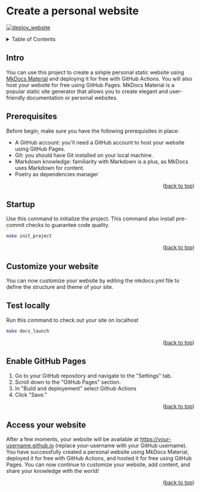 <a name="readme-top"></a>

# Create a personal website

[![deploy_website](https://github.com/airaghidavide/airaghidavide.github.io/actions/workflows/deploy_website.yml/badge.svg)](https://github.com/airaghidavide/airaghidavide.github.io/actions/workflows/deploy_website.yml)


<details>
  <summary>Table of Contents</summary>
  <ol>
    <li><a href="#intro">Intro</a></li>
    <li><a href="#prerequisites">Prerequisites</a></li>
    <li><a href="#startup">Startup</a></li>
    <li><a href="#customize-your-website">Customize your website</a></li>
    <li><a href="#test-locally">Test locally</a></li>
    <li><a href="#enable-github-pages">Enable GitHub Pages</a></li>
    <li><a href="#access-your-website">Access your website</a></li>
  </ol>
</details>

## Intro

You can use this project to create a simple personal static website using [MkDocs Material](https://github.com/squidfunk/mkdocs-material) and deploying it for free with GitHub Actions. You will also host your website for free using GitHub Pages. MkDocs Material is a popular static site generator that allows you to create elegant and user-friendly documentation or personal websites.

## Prerequisites

Before begin, make sure you have the following prerequisites in place:

* A GitHub account: you'll need a GitHub account to host your website using GitHub Pages.
* Git: you should have Git installed on your local machine.
* Markdown knowledge: familiarity with Markdown is a plus, as MkDocs uses Markdown for content.
* Poetry as dependencies manager

<p align="right">(<a href="#readme-top">back to top</a>)</p>

## Startup

Use this command to initialize the project. This command also install pre-commit checks to guarantee code quality.

```bash
make init_project
```

<p align="right">(<a href="#readme-top">back to top</a>)</p>


## Customize your website

You can now customize your website by editing the mkdocs.yml file to define the structure and theme of your site.

## Test locally

Run this command to check out your site on localhost

```bash
make docs_launch
```

<p align="right">(<a href="#readme-top">back to top</a>)</p>

## Enable GitHub Pages

1. Go to your GitHub repository and navigate to the "Settings" tab.
2. Scroll down to the "GitHub Pages" section.
3. In "Build and deployement" select Github Actions
4. Click "Save."

<p align="right">(<a href="#readme-top">back to top</a>)</p>

## Access your website

After a few moments, your website will be available at https://your-username.github.io (replace your-username with your GitHub username).
You have successfully created a personal website using MkDocs Material, deployed it for free with GitHub Actions, and hosted it for free using GitHub Pages. You can now continue to customize your website, add content, and share your knowledge with the world!

<p align="right">(<a href="#readme-top">back to top</a>)</p>
